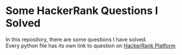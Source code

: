 # Some HackerRank Questions I Solved

In this repository, there are some questions I have solved.  
Every python file has its own link to question on [HackerRank Platform](https://www.hackerrank.com)
